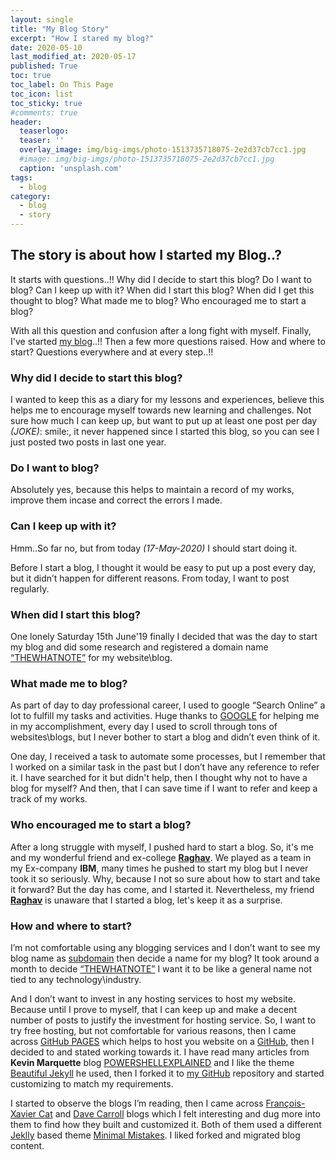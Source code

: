 ```yaml
---
layout: single
title: "My Blog Story"
excerpt: "How I stared my blog?"
date: 2020-05-10
last_modified_at: 2020-05-17
published: True
toc: true
toc_label: On This Page
toc_icon: list
toc_sticky: true
#comments: true
header:
  teaserlogo:
  teaser: ''
  overlay_image: img/big-imgs/photo-1513735718075-2e2d37cb7cc1.jpg
  #image: img/big-imgs/photo-1513735718075-2e2d37cb7cc1.jpg
  caption: 'unsplash.com'
tags:
  - blog  
category:
  - blog
  - story
---
```




## The story is about how I started my Blog..?

It starts with questions..!! Why did I decide to start this blog? Do I want to blog? Can I keep up with it? When did I start this blog? When did I get this thought to blog? What made me to blog? Who encouraged me to start a blog?

With all this question and confusion after a long fight with myself. Finally, I've started [my blog](https://thewhatnote.com/)..!! Then a few more questions raised. How and where to start? Questions everywhere and at every step..!!

### Why did I decide to start this blog?

I wanted to keep this as a diary for my lessons and experiences, believe this helps me to encourage myself towards new learning and challenges. Not sure how much I can keep up, but want to put up at least one post per day _(JOKE)_: smile:, it never happened since I started this blog, so you can see I just posted two posts in last one year.

### Do I want to blog?

Absolutely yes, because this helps to maintain a record of my works, improve them incase and correct the errors I made.

### Can I keep up with it?

Hmm..So far no, but from today _(17-May-2020)_ I should start doing it.

Before I start a blog, I thought it would be easy to put up a post every day, but it didn’t happen for different reasons. From today, I want to post regularly.

### When did I start this blog?

One lonely Saturday 15th June'19 finally I decided that was the day to start my blog and did some research and registered a domain name [“THEWHATNOTE”](https://thewhatnote.com/) for my website\blog.

### What made me to blog?

As part of day to day professional career, I used to google “Search Online” a lot to fulfill my tasks and activities. Huge thanks to [GOOGLE](https://www.google.com/) for helping me in my accomplishment, every day I used to scroll through tons of websites\blogs, but I never bother to start a blog and didn’t even think of it.

One day, I received a task to automate some processes, but I remember that I worked on a similar task in the past but I don’t have any reference to refer it. I have searched for it but didn't help, then I thought why not to have a blog for myself? And then, that I can save time if I want to refer and keep a track of my works.



### Who encouraged me to start a blog?

After a long struggle with myself, I pushed hard to start a blog. So, it's me and my wonderful friend and ex-college [__Raghav__](https://www.linkedin.com/in/raghavanmss/). We played as a team in my Ex-company **IBM**, many times he pushed to start my blog but I never took it so seriously. Why, because I not so sure about how to start and take it forward? But the day has come, and I started it. Nevertheless, my friend [__Raghav__](https://www.linkedin.com/in/raghavanmss/) is unaware that I started a blog, let's keep it as a surprise.

### How and where to start?

I’m not comfortable using any blogging services and I don’t want to see my blog name as [subdomain](https://en.wikipedia.org/wiki/Subdomain) then decide a name for my blog? It took around a month to decide [“THEWHATNOTE”](https://thewhatnote.com/) I want it to be like a general name not tied to any technology\industry.

And I don’t want to invest in any hosting services to host my website. Because until I prove to myself, that I can keep up and make a decent number of posts to justify the investment for hosting service. So, I want to try free hosting, but not comfortable for various reasons, then I came across [GitHub PAGES](https://pages.github.com/) which helps to host you website on a [GitHub](https://github.com/), then I decided to and stated working towards it. I have read many articles from **Kevin Marquette** blog [POWERSHELLEXPLAINED](https://powershellexplained.com/) and I like the theme [Beautiful Jekyll](https://beautifuljekyll.com/) he used, then I forked it to [my GitHub](https://github.com/thewhatnote) repository and started customizing to match my requirements.

I started to observe  the blogs I’m reading, then I came across [François-Xavier Cat](https://lazywinadmin.com/) and [Dave Carroll](https://powershell.anovelidea.org/) blogs which I felt interesting and dug more into them to find how they built and customized it. Both of them used a different [Jeklly](https://jekyllrb.com/) based theme [Minimal Mistakes](https://mademistakes.com/work/minimal-mistakes-jekyll-theme/). I liked forked and migrated blog content.

<!---
####  **Online Editors**

[Dillinger](https://dillinger.io/)

[Stackedit](https://stackedit.io/)

#### **Tutorials**

https://www.markdowntutorial.com/

https://www.youtube.com/watch?v=pTCROLZLhDM

https://github.com/jamesqquick/markdown-worksheet



HelpFull links
https://itsfoss.com/best-markdown-editors-linux/
https://www.slant.co/topics/2134/~best-markdown-editors-for-linux

your comment goes here
and here
-->
